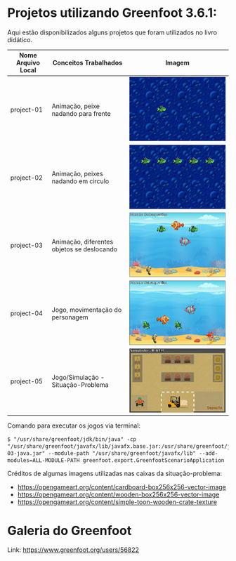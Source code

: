 # Projetos utilizando Greenfoot 3.6.1:

Aqui estão disponibilizados alguns projetos que foram utilizados no livro didático. 

| Nome Arquivo Local | Conceitos Trabalhados                             | Imagem                                           |
|--------------------|---------------------------------------------------|--------------------------------------------------|
| project-01		 | Animação, peixe nadando para frente               | ![](../../../img/unidade1/secao3/project-01.png) |
| project-02         | Animação, peixes nadando em circulo               | ![](../../../img/unidade1/secao3/project-02.png) |
| project-03		 | Animação, diferentes objetos se deslocando        | ![](../../../img/unidade1/secao3/project-03.png) |
| project-04         | Jogo, movimentação do personagem                  | ![](../../../img/unidade1/secao3/project-04.png) |
| project-05         | Jogo/Simulação - Situação-Problema                | ![](../../../img/unidade1/secao3/project-05.png) |

Comando para executar os jogos via terminal: 

```
$ "/usr/share/greenfoot/jdk/bin/java" -cp "/usr/share/greenfoot/javafx/lib/javafx.base.jar:/usr/share/greenfoot/javafx/lib/javafx.controls.jar:/usr/share/greenfoot/javafx/lib/javafx.fxml.jar:/usr/share/greenfoot/javafx/lib/javafx.graphics.jar:/usr/share/greenfoot/javafx/lib/javafx.media.jar:/usr/share/greenfoot/javafx/lib/javafx.properties.jar:/usr/share/greenfoot/javafx/lib/javafx.swing.jar:/usr/share/greenfoot/javafx/lib/javafx.web.jar:/home/jesimar/greenfoot/project-03-java.jar" --module-path "/usr/share/greenfoot/javafx/lib" --add-modules=ALL-MODULE-PATH greenfoot.export.GreenfootScenarioApplication
```

Créditos de algumas imagens utilizadas nas caixas da situação-problema: 

* https://opengameart.org/content/cardboard-box256x256-vector-image
* https://opengameart.org/content/wooden-box256x256-vector-image
* https://opengameart.org/content/simple-toon-wooden-crate-texture

# Galeria do Greenfoot

Link: https://www.greenfoot.org/users/56822
